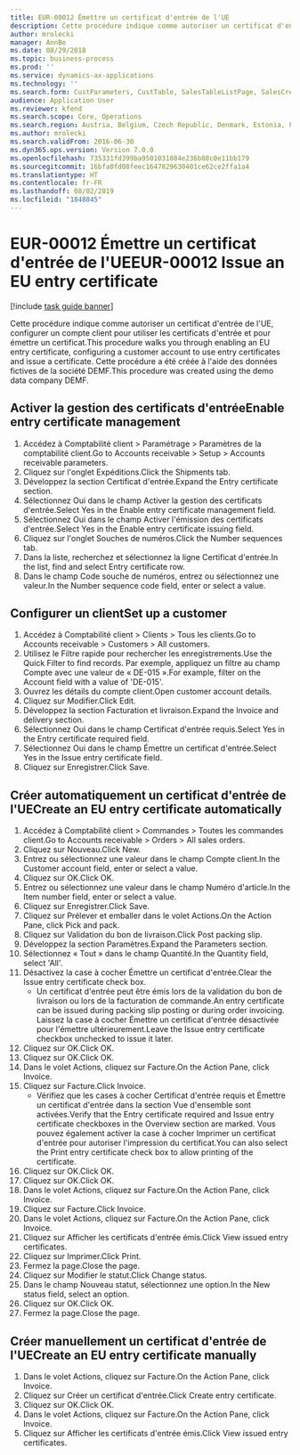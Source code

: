 ```yaml
---
title: EUR-00012 Émettre un certificat d'entrée de l'UE
description: Cette procédure indique comme autoriser un certificat d'entrée de l'UE, configurer un compte client pour utiliser les certificats d'entrée et pour émettre un certificat.
author: mrolecki
manager: AnnBe
ms.date: 08/29/2018
ms.topic: business-process
ms.prod: ''
ms.service: dynamics-ax-applications
ms.technology: ''
ms.search.form: CustParameters, CustTable, SalesTableListPage, SalesCreateOrder, SalesTable, SalesEditLines,  CustInvoiceJournal, CustEntryCertificateJour_W, SrsReportViewerForm
audience: Application User
ms.reviewer: kfend
ms.search.scope: Core, Operations
ms.search.region: Austria, Belgium, Czech Republic, Denmark, Estonia, Finland, France, Germany, Hungary, Ireland, Italy, Latvia, Lithuania, Netherlands, Poland, Spain, Sweden, United Kingdom
ms.author: mrolecki
ms.search.validFrom: 2016-06-30
ms.dyn365.ops.version: Version 7.0.0
ms.openlocfilehash: 735331fd399ba9501031084e236b88c0e11bb179
ms.sourcegitcommit: 16bfa0fd08feec1647829630401ce62ce2ffa1a4
ms.translationtype: HT
ms.contentlocale: fr-FR
ms.lasthandoff: 08/02/2019
ms.locfileid: "1848845"
---
```

# <a name="eur-00012-issue-an-eu-entry-certificate"></a><span data-ttu-id="6558c-103">EUR-00012 Émettre un certificat d'entrée de l'UE</span><span class="sxs-lookup"><span data-stu-id="6558c-103">EUR-00012 Issue an EU entry certificate</span></span>

[!include [task guide banner](../../includes/task-guide-banner.md)]

<span data-ttu-id="6558c-104">Cette procédure indique comme autoriser un certificat d'entrée de l'UE, configurer un compte client pour utiliser les certificats d'entrée et pour émettre un certificat.</span><span class="sxs-lookup"><span data-stu-id="6558c-104">This procedure walks you through enabling an EU entry certificate, configuring a customer account to use entry certificates and issue a certificate.</span></span> <span data-ttu-id="6558c-105">Cette procédure a été créée à l'aide des données fictives de la société DEMF.</span><span class="sxs-lookup"><span data-stu-id="6558c-105">This procedure was created using the demo data company DEMF.</span></span>


## <a name="enable-entry-certificate-management"></a><span data-ttu-id="6558c-106">Activer la gestion des certificats d'entrée</span><span class="sxs-lookup"><span data-stu-id="6558c-106">Enable entry certificate management</span></span>
1. <span data-ttu-id="6558c-107">Accédez à Comptabilité client > Paramétrage > Paramètres de la comptabilité client.</span><span class="sxs-lookup"><span data-stu-id="6558c-107">Go to Accounts receivable > Setup > Accounts receivable parameters.</span></span>
2. <span data-ttu-id="6558c-108">Cliquez sur l'onglet Expéditions.</span><span class="sxs-lookup"><span data-stu-id="6558c-108">Click the Shipments tab.</span></span>
3. <span data-ttu-id="6558c-109">Développez la section Certificat d'entrée.</span><span class="sxs-lookup"><span data-stu-id="6558c-109">Expand the Entry certificate section.</span></span>
4. <span data-ttu-id="6558c-110">Sélectionnez Oui dans le champ Activer la gestion des certificats d'entrée.</span><span class="sxs-lookup"><span data-stu-id="6558c-110">Select Yes in the Enable entry certificate management field.</span></span>
5. <span data-ttu-id="6558c-111">Sélectionnez Oui dans le champ Activer l'émission des certificats d'entrée.</span><span class="sxs-lookup"><span data-stu-id="6558c-111">Select Yes in the Enable entry certificate issuing field.</span></span>
6. <span data-ttu-id="6558c-112">Cliquez sur l'onglet Souches de numéros.</span><span class="sxs-lookup"><span data-stu-id="6558c-112">Click the Number sequences tab.</span></span>
7. <span data-ttu-id="6558c-113">Dans la liste, recherchez et sélectionnez la ligne Certificat d'entrée.</span><span class="sxs-lookup"><span data-stu-id="6558c-113">In the list, find and select Entry certificate row.</span></span>
8. <span data-ttu-id="6558c-114">Dans le champ Code souche de numéros, entrez ou sélectionnez une valeur.</span><span class="sxs-lookup"><span data-stu-id="6558c-114">In the Number sequence code field, enter or select a value.</span></span>

## <a name="set-up-a-customer"></a><span data-ttu-id="6558c-115">Configurer un client</span><span class="sxs-lookup"><span data-stu-id="6558c-115">Set up a customer</span></span>
1. <span data-ttu-id="6558c-116">Accédez à Comptabilité client > Clients > Tous les clients.</span><span class="sxs-lookup"><span data-stu-id="6558c-116">Go to Accounts receivable > Customers > All customers.</span></span>
2. <span data-ttu-id="6558c-117">Utilisez le Filtre rapide pour rechercher les enregistrements.</span><span class="sxs-lookup"><span data-stu-id="6558c-117">Use the Quick Filter to find records.</span></span> <span data-ttu-id="6558c-118">Par exemple, appliquez un filtre au champ Compte avec une valeur de « DE-015 ».</span><span class="sxs-lookup"><span data-stu-id="6558c-118">For example, filter on the Account field with a value of 'DE-015'.</span></span>
3. <span data-ttu-id="6558c-119">Ouvrez les détails du compte client.</span><span class="sxs-lookup"><span data-stu-id="6558c-119">Open customer account details.</span></span>
4. <span data-ttu-id="6558c-120">Cliquez sur Modifier.</span><span class="sxs-lookup"><span data-stu-id="6558c-120">Click Edit.</span></span>
5. <span data-ttu-id="6558c-121">Développez la section Facturation et livraison.</span><span class="sxs-lookup"><span data-stu-id="6558c-121">Expand the Invoice and delivery section.</span></span>
6. <span data-ttu-id="6558c-122">Sélectionnez Oui dans le champ Certificat d'entrée requis.</span><span class="sxs-lookup"><span data-stu-id="6558c-122">Select Yes in the Entry certificate required field.</span></span>
7. <span data-ttu-id="6558c-123">Sélectionnez Oui dans le champ Émettre un certificat d'entrée.</span><span class="sxs-lookup"><span data-stu-id="6558c-123">Select Yes in the Issue entry certificate field.</span></span>
8. <span data-ttu-id="6558c-124">Cliquez sur Enregistrer.</span><span class="sxs-lookup"><span data-stu-id="6558c-124">Click Save.</span></span>

## <a name="create-an-eu-entry-certificate-automatically"></a><span data-ttu-id="6558c-125">Créer automatiquement un certificat d'entrée de l'UE</span><span class="sxs-lookup"><span data-stu-id="6558c-125">Create an EU entry certificate automatically</span></span>
1. <span data-ttu-id="6558c-126">Accédez à Comptabilité client > Commandes > Toutes les commandes client.</span><span class="sxs-lookup"><span data-stu-id="6558c-126">Go to Accounts receivable > Orders > All sales orders.</span></span>
2. <span data-ttu-id="6558c-127">Cliquez sur Nouveau.</span><span class="sxs-lookup"><span data-stu-id="6558c-127">Click New.</span></span>
3. <span data-ttu-id="6558c-128">Entrez ou sélectionnez une valeur dans le champ Compte client.</span><span class="sxs-lookup"><span data-stu-id="6558c-128">In the Customer account field, enter or select a value.</span></span>
4. <span data-ttu-id="6558c-129">Cliquez sur OK.</span><span class="sxs-lookup"><span data-stu-id="6558c-129">Click OK.</span></span>
5. <span data-ttu-id="6558c-130">Entrez ou sélectionnez une valeur dans le champ Numéro d'article.</span><span class="sxs-lookup"><span data-stu-id="6558c-130">In the Item number field, enter or select a value.</span></span>
6. <span data-ttu-id="6558c-131">Cliquez sur Enregistrer.</span><span class="sxs-lookup"><span data-stu-id="6558c-131">Click Save.</span></span>
7. <span data-ttu-id="6558c-132">Cliquez sur Prélever et emballer dans le volet Actions.</span><span class="sxs-lookup"><span data-stu-id="6558c-132">On the Action Pane, click Pick and pack.</span></span>
8. <span data-ttu-id="6558c-133">Cliquez sur Validation du bon de livraison.</span><span class="sxs-lookup"><span data-stu-id="6558c-133">Click Post packing slip.</span></span>
9. <span data-ttu-id="6558c-134">Développez la section Paramètres.</span><span class="sxs-lookup"><span data-stu-id="6558c-134">Expand the Parameters section.</span></span>
10. <span data-ttu-id="6558c-135">Sélectionnez « Tout » dans le champ Quantité.</span><span class="sxs-lookup"><span data-stu-id="6558c-135">In the Quantity field, select 'All'.</span></span>
11. <span data-ttu-id="6558c-136">Désactivez la case à cocher Émettre un certificat d'entrée.</span><span class="sxs-lookup"><span data-stu-id="6558c-136">Clear the Issue entry certificate check box.</span></span>
    * <span data-ttu-id="6558c-137">Un certificat d'entrée peut être émis lors de la validation du bon de livraison ou lors de la facturation de commande.</span><span class="sxs-lookup"><span data-stu-id="6558c-137">An entry certificate can be issued during packing slip posting or during order invoicing.</span></span> <span data-ttu-id="6558c-138">Laissez la case à cocher Émettre un certificat d'entrée désactivée pour l'émettre ultérieurement.</span><span class="sxs-lookup"><span data-stu-id="6558c-138">Leave the Issue entry certificate checkbox unchecked to issue it later.</span></span>  
12. <span data-ttu-id="6558c-139">Cliquez sur OK.</span><span class="sxs-lookup"><span data-stu-id="6558c-139">Click OK.</span></span>
13. <span data-ttu-id="6558c-140">Cliquez sur OK.</span><span class="sxs-lookup"><span data-stu-id="6558c-140">Click OK.</span></span>
14. <span data-ttu-id="6558c-141">Dans le volet Actions, cliquez sur Facture.</span><span class="sxs-lookup"><span data-stu-id="6558c-141">On the Action Pane, click Invoice.</span></span>
15. <span data-ttu-id="6558c-142">Cliquez sur Facture.</span><span class="sxs-lookup"><span data-stu-id="6558c-142">Click Invoice.</span></span>
    * <span data-ttu-id="6558c-143">Vérifiez que les cases à cocher Certificat d'entrée requis et Émettre un certificat d'entrée dans la section Vue d'ensemble sont activées.</span><span class="sxs-lookup"><span data-stu-id="6558c-143">Verify that the Entry certificate required and Issue entry certificate checkboxes in the Overview section are marked.</span></span>  <span data-ttu-id="6558c-144">Vous pouvez également activer la case à cocher Imprimer un certificat d'entrée pour autoriser l'impression du certificat.</span><span class="sxs-lookup"><span data-stu-id="6558c-144">You can also select the Print entry certificate check box to allow printing of the certificate.</span></span>  
16. <span data-ttu-id="6558c-145">Cliquez sur OK.</span><span class="sxs-lookup"><span data-stu-id="6558c-145">Click OK.</span></span>
17. <span data-ttu-id="6558c-146">Cliquez sur OK.</span><span class="sxs-lookup"><span data-stu-id="6558c-146">Click OK.</span></span>
18. <span data-ttu-id="6558c-147">Dans le volet Actions, cliquez sur Facture.</span><span class="sxs-lookup"><span data-stu-id="6558c-147">On the Action Pane, click Invoice.</span></span>
19. <span data-ttu-id="6558c-148">Cliquez sur Facture.</span><span class="sxs-lookup"><span data-stu-id="6558c-148">Click Invoice.</span></span>
20. <span data-ttu-id="6558c-149">Dans le volet Actions, cliquez sur Facture.</span><span class="sxs-lookup"><span data-stu-id="6558c-149">On the Action Pane, click Invoice.</span></span>
21. <span data-ttu-id="6558c-150">Cliquez sur Afficher les certificats d'entrée émis.</span><span class="sxs-lookup"><span data-stu-id="6558c-150">Click View issued entry certificates.</span></span>
22. <span data-ttu-id="6558c-151">Cliquez sur Imprimer.</span><span class="sxs-lookup"><span data-stu-id="6558c-151">Click Print.</span></span>
23. <span data-ttu-id="6558c-152">Fermez la page.</span><span class="sxs-lookup"><span data-stu-id="6558c-152">Close the page.</span></span>
24. <span data-ttu-id="6558c-153">Cliquez sur Modifier le statut.</span><span class="sxs-lookup"><span data-stu-id="6558c-153">Click Change status.</span></span>
25. <span data-ttu-id="6558c-154">Dans le champ Nouveau statut, sélectionnez une option.</span><span class="sxs-lookup"><span data-stu-id="6558c-154">In the New status field, select an option.</span></span>
26. <span data-ttu-id="6558c-155">Cliquez sur OK.</span><span class="sxs-lookup"><span data-stu-id="6558c-155">Click OK.</span></span>
27. <span data-ttu-id="6558c-156">Fermez la page.</span><span class="sxs-lookup"><span data-stu-id="6558c-156">Close the page.</span></span>

## <a name="create-an-eu-entry-certificate-manually"></a><span data-ttu-id="6558c-157">Créer manuellement un certificat d'entrée de l'UE</span><span class="sxs-lookup"><span data-stu-id="6558c-157">Create an EU entry certificate manually</span></span>
1. <span data-ttu-id="6558c-158">Dans le volet Actions, cliquez sur Facture.</span><span class="sxs-lookup"><span data-stu-id="6558c-158">On the Action Pane, click Invoice.</span></span>
2. <span data-ttu-id="6558c-159">Cliquez sur Créer un certificat d'entrée.</span><span class="sxs-lookup"><span data-stu-id="6558c-159">Click Create entry certificate.</span></span>
3. <span data-ttu-id="6558c-160">Cliquez sur OK.</span><span class="sxs-lookup"><span data-stu-id="6558c-160">Click OK.</span></span>
4. <span data-ttu-id="6558c-161">Dans le volet Actions, cliquez sur Facture.</span><span class="sxs-lookup"><span data-stu-id="6558c-161">On the Action Pane, click Invoice.</span></span>
5. <span data-ttu-id="6558c-162">Cliquez sur Afficher les certificats d'entrée émis.</span><span class="sxs-lookup"><span data-stu-id="6558c-162">Click View issued entry certificates.</span></span>

